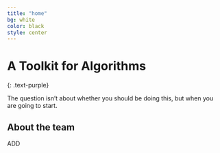 ```yaml
---
title: "home"
bg: white
color: black
style: center
---
```


# A Toolkit for Algorithms
{: .text-purple}


The question isn’t about whether you should be doing this, but when you are going to start.

## About the team

ADD
